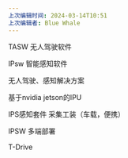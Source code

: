 ```yaml
---
上次编辑时间: 2024-03-14T10:51
上次编辑者: Blue Whale
---
```

TASW 无人驾驶软件

IPsw 智能感知软件

无人驾驶、感知解决方案

基于nvidia jetson的IPU

IPS感知套件 采集工装（车载，便携）

IPSW 多端部署

T-Drive